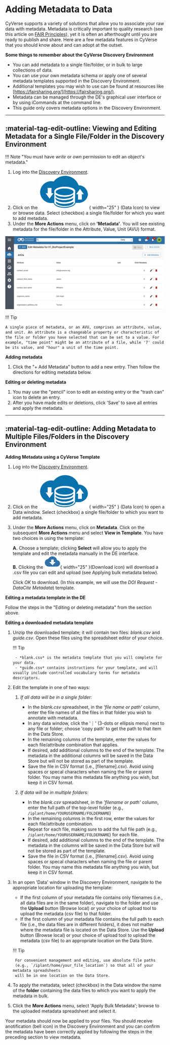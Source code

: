 # Adding Metadata to Data

CyVerse supports a variety of solutions that allow you to associate your raw data with metadata. Metadata is critically important to quality research (see this article on [FAIR Principles](https://www.nature.com/articles/sdata201618)), yet it is often an afterthought until you are ready to publish and share. Here are a few metadata features in CyVerse that you should know about and can adopt at the outset.

**Some things to remember about the CyVerse Discovery Environment**

-   You can add metadata to a single file/folder, or in bulk to large collections of data. 
-   You can use your own metadata schema or apply one of several metadata templates supported in the Discovery Environment.
-   Additional templates you may wish to use can be found at resources like [https://fairsharing.org/](https://fairsharing.org/).
-   Metadata can be managed through the DE's graphical user interface or by using iCommands at the command line. 
-   This guide only covers metadata options in the Discovery Environment.

---

## :material-tag-edit-outline: Viewing and Editing Metadata for a Single File/Folder in the Discovery Environment

!!! Note "You must have *write* or *own* permission to edit an object's metadata."
    

1. Log into the [Discovery Environment](https://de.cyverse.org/de/).
2. Click on the ![Data_Icon](../../assets/de/menu_items/dataIcon.png){ width="25" }  (Data Icon) to view or browse data. Select (checkbox) a single file/folder for which you want to add metadata.
3. Under the **More Actions** menu, click on **'Metadata'**. You will see existing metadata for the file/folder in the Attribute, Value, Unit (AVU) format.

![edit_view_metadta](../../assets/ds/edit_view_metadata.png)


!!! Tip

    A single piece of metadata, or an AVU, comprises an attribute, value, and unit. An attribute is a changeable property or characteristic of the file or folder you have selected that can be set to a value. For example, "time point" might be an attribute of a file, while '7' could be its value, and "hour" a unit of the time point.
    

**Adding metadata**

1. Click the "+ Add Metadata" button to add a new entry. Then follow the directions for editing metadata below.

**Editing or deleting metadata**

1. You may use the "pencil" icon to edit an existing entry or the "trash can" icon to delete an entry.
2. After you have made edits or deletions, click 'Save' to save all entries and apply the metadata.

---

## :material-tag-edit-outline: Adding Metadata to Multiple Files/Folders in the Discovery Environment

**Adding Metadata using a CyVerse Template**

1. Log into the [Discovery Environment](https://de.cyverse.org/de/).
2. Click on the ![Data_Icon](../../assets/de/menu_items/dataIcon.png){ width="25" } (Data Icon) to open a Data window. Select (checkbox) a single file/folder to which you want to add metadata.
3. Under the **More Actions** menu, click on **Metadata**. Click on the subsequent **More Actions** menu and select **View in Template**. You have two choices in using the template:

    **A.** Choose a template; clicking **Select** will allow you to apply the template and edit the metadata manually in the DE interface. <br>
    **B.** Clicking the ![Download_Icon](../../assets/ds/download_icon_OLD.png){ width="25" }(Download icon) will download a .csv file you can edit and upload (see Applying bulk metadata below).

    Click *OK* to download. (In this example, we will use the *DOI Request - DataCite Metadata*) template.

**Editing a metadata template in the DE**

Follow the steps in the "Editing or deleting metadata" from the section above.

**Editing a downloaded metadata template**

1. Unzip the downloaded template; it will contain two files: *blank.csv* and *guide.csv*. Open these files using the spreadsheet editor of your choice.

    !!! Tip

        - *blank.csv* is the metadata template that you will complete for your data.      
        - *guide.csv* contains instructions for your template, and will usually include controlled vocabulary terms for metadata descriptors.
            

2. Edit the template in one of two ways:

    1. *If all data will be in a single folder:*
        - In the *blank.csv* spreadsheet, in the *'file name or path'* column, enter the file names of all the files in that folder you wish to annotate with metadata.
        - In any data window, click the '⋮' (3-dots or ellipsis menu) next to any file or folder; choose 'copy path' to get the path to that item in the Data Store.          
        - In the remaining columns of the template, enter the values for each file/attribute combination that applies.
        - If desired, add additional columns to the end of the template. The metadata in the additional columns will be saved in the Data Store but will not be stored as part of the template.
        - Save the file in CSV format (i.e., [filename].csv). Avoid using spaces or specal characters when naming the file or parent folder. You may name this metadata file anything you wish, but keep it in CSV format.

    2. *If data will be in multiple folders:*

        - In the *blank.csv* spreadsheet, in the *'filename or path'* column, enter the full path of the top-level folder (e.g., `/iplant/home/YOURUSERNAME/FOLDERNAME`) 
        - In the remaining columns in the first row, enter the values for each file/attribute combination.
        - Repeat for each file, making sure to add the full file path (e.g., `/iplant/home/YOURUSERNAME/FOLDERNAME`) for each file.
        - If desired, add additional columns to the end of the template. The metadata in the columns will be saved in the Data Store but will not be stored as part of the template.
        - Save the file in CSV format (i.e., [filename].csv). Avoid using spaces or specal characters when naming the file or parent folder. You may name this metadata file anything you wish, but keep it in CSV format.

3. In an open 'Data' window in the Discovery Environment, navigate to the appropriate location for uploading the template:
    - If the first column of your metadata file contains only filenames (i.e., all data files are in the same folder), navigate to the folder and use the **Upload** button (Browse local) or your choice of upload tool to upload the metadata (csv file) to that folder.
    - If the first column of your metadata file contains the full path to each file (i.e., the data files are in different folders), it does not matter where the metadata file is located on the Data Store. Use the **Upload** button (Browse local) or your choice of upload tool to upload the metadata (csv file) to an appropriate location on the Data Store.

    !!! Tip
    
        For convenient management and editing, use absolute file paths
        (e.g., `/iplant/home/your_file_location`) so that all of your metadata spreadsheets 
        will be in one location on the Data Store.
        
4. To apply the metadata, select (checkbox) in the Data window the name of the **folder** containing the data files to which you want to apply the metadata in bulk.
5. Click the **More Actions** menu, select 'Apply Bulk Metadata'; browse to the uploaded metadata spreadsheet and select it.

Your metadata should now be applied to your files. You should receive anotification (bell icon) in the Discovery Environment and you can confirm the
metadata have been correctly applied by following the steps in the preceding section to view metadata.
